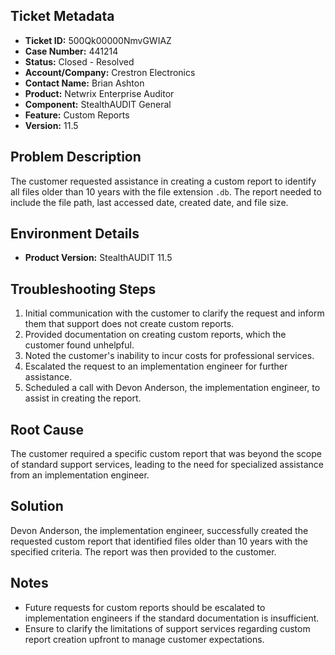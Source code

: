 ## Ticket Metadata
- **Ticket ID:** 500Qk00000NmvGWIAZ
- **Case Number:** 441214
- **Status:** Closed - Resolved
- **Account/Company:** Crestron Electronics
- **Contact Name:** Brian Ashton
- **Product:** Netwrix Enterprise Auditor
- **Component:** StealthAUDIT General
- **Feature:** Custom Reports
- **Version:** 11.5

## Problem Description
The customer requested assistance in creating a custom report to identify all files older than 10 years with the file extension `.db`. The report needed to include the file path, last accessed date, created date, and file size.

## Environment Details
- **Product Version:** StealthAUDIT 11.5

## Troubleshooting Steps
1. Initial communication with the customer to clarify the request and inform them that support does not create custom reports.
2. Provided documentation on creating custom reports, which the customer found unhelpful.
3. Noted the customer's inability to incur costs for professional services.
4. Escalated the request to an implementation engineer for further assistance.
5. Scheduled a call with Devon Anderson, the implementation engineer, to assist in creating the report.

## Root Cause
The customer required a specific custom report that was beyond the scope of standard support services, leading to the need for specialized assistance from an implementation engineer.

## Solution
Devon Anderson, the implementation engineer, successfully created the requested custom report that identified files older than 10 years with the specified criteria. The report was then provided to the customer.

## Notes
- Future requests for custom reports should be escalated to implementation engineers if the standard documentation is insufficient.
- Ensure to clarify the limitations of support services regarding custom report creation upfront to manage customer expectations.